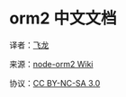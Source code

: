 # orm2 中文文档

译者：[飞龙](https://github.com/wizardforcel)

来源：[node-orm2 Wiki](https://github.com/dresende/node-orm2/wiki)

协议：[CC BY-NC-SA 3.0](http://creativecommons.org/licenses/by-nc-sa/3.0/cn/)
